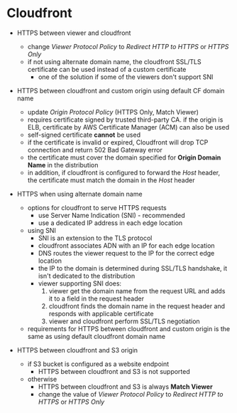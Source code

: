 
# Cloudfront

- HTTPS between viewer and cloudfront
  - change _Viewer Protocol Policy_ to _Redirect HTTP to HTTPS_ or _HTTPS Only_
  - if not using alternate domain name, the cloudfront SSL/TLS certificate can be used instead of a custom certificate
    - one of the solution if some of the viewers don't support SNI
  

- HTTPS between cloudfront and custom origin using default CF domain name
  - update _Origin Protocol Policy_ (HTTPS Only, Match Viewer)
  - requires certificate signed by trusted third-party CA. if the origin is ELB, certificate by AWS Certificate Manager (ACM) can also be used
  - self-signed certificate __cannot__ be used
  - if the certificate is invalid or expired, Cloudfront will drop TCP connection and return 502 Bad Gateway error
  - the certificate must cover the domain specified for __Origin Domain Name__ in the distribution
  - in addition, if cloudfront is configured to forward the _Host_ header, the certificate must match the domain in the _Host_ header
  
  
- HTTPS when using alternate domain name 
  - options for cloudfront to serve HTTPS requests
    - use Server Name Indication (SNI) - recommended
    - use a dedicated IP address in each edge location
  - using SNI
    - SNI is an extension to the TLS protocol
    - cloudfront associates ADN with an IP for each edge location
    - DNS routes the viewer request to the IP for the correct edge location
    - the IP to the domain is determined during SSL/TLS handshake, it isn't dedicated to the distribution
    - viewer supporting SNI does:
      1. viewer get the domain name from the request URL and adds it to a field in the request header
      2. cloudfront finds the domain name in the request header and responds with applicable certificate
      3. viewer and cloudfront perform SSL/TLS negotiation
  - requirements for HTTPS between cloudfront and custom origin is the same as using default cloudfront domain name
  

- HTTPS between cloudfront and S3 origin
  - if S3 bucket is configured as a website endpoint
    - HTTPS between cloudfront and S3 is not supported
  - otherwise
    - HTTPS between cloudfront and S3 is always __Match Viewer__
    - change the value of _Viewer Protocol Policy_ to _Redirect HTTP to HTTPS_ or _HTTPS Only_
